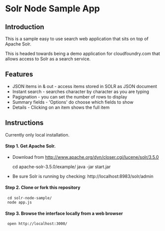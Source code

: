 Solr Node Sample App
====================

Introduction
------------

This is a sample easy to use search web application that sits on top
of Apache Solr.

This is headed towards being a demo application for cloudfoundry.com
that allows access to Solr as a search service.

Features
--------

* JSON items in & out - access items stored in SOLR as JSON document
* Instant search - searches character by character as you are typing
* Pagignation - you can set the number of rows to display
* Summary fields - 'Options' do choose which fields to show
* Details - Clicking on an item shows the full item



Instructions
------------

Currently only local installation.


#### Step 1. Get Apache Solr.  

* Download from http://www.apache.org/dyn/closer.cgi/lucene/solr/3.5.0  

     cd apache-solr-3.5.0/example/
     java -jar start.jar

* Be sure Solr is running by checking: http://localhost:8983/solr/admin


#### Step 2. Clone or fork this repository

     cd solr-node-sample/
     node app.js

#### Step 3. Browse the interface locally from a web browser

     open http://localhost:3000/


  



